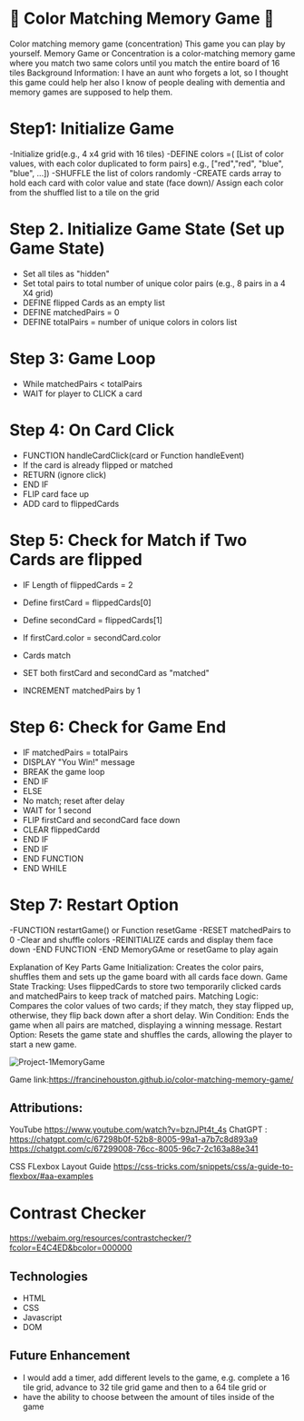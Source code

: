 # 🧩 Color Matching Memory Game 🧩

 Color matching memory game (concentration)
 This game you can play by yourself. 
 Memory Game or Concentration is a color-matching memory game where you match two same colors until you match the entire board of 16 tiles
 Background Information: I have an aunt who forgets a lot, so I thought this game could help her
 also I know of people dealing with dementia and memory games are supposed to help them.
 
 # Step1: Initialize Game
 -Initialize grid(e.g., 4 x4 grid with 16 tiles)
 -DEFINE colors =( [List of color values, with each color duplicated to form pairs] e.g., ["red","red", "blue", "blue", ...])
 -SHUFFLE the list of colors randomly
 -CREATE cards array to hold each card with color value and state (face down)/ Assign each color from the shuffled list to a tile on the grid

# Step 2. Initialize Game State (Set up Game State)
- Set all tiles as "hidden"
- Set total pairs to total number of unique color pairs (e.g., 8 pairs in a 4 X4 grid)
-  DEFINE flipped Cards as an empty list
-  DEFINE matchedPairs = 0
-  DEFINE totalPairs = number of unique colors in colors list

# Step 3: Game Loop
-  While matchedPairs < totalPairs
- WAIT for player to CLICK a card

# Step 4: On Card Click
- FUNCTION handleCardClick(card or Function handleEvent)
- If the card is already flipped or matched
- RETURN (ignore click)
- END IF
- FLIP card face up
- ADD card to flippedCards

# Step 5: Check for Match if Two Cards are flipped
- IF Length of flippedCards = 2
- Define firstCard = flippedCards[0]
- Define secondCard = flippedCards[1]

- If firstCard.color = secondCard.color
- Cards match
-  SET both firstCard and secondCard as "matched"
- INCREMENT matchedPairs by 1

# Step 6: Check for Game End
- IF matchedPairs = totalPairs
- DISPLAY "You Win!" message
 - BREAK the game loop
- END IF
- ELSE
- No match; reset after delay
 - WAIT for 1 second
- FLIP firstCard and secondCard face down
 - CLEAR flippedCardd
 - END IF
- END IF
- END FUNCTION
- END WHILE

 # Step 7: Restart Option
 -FUNCTION restartGame() or Function resetGame
 -RESET matchedPairs to 0
 -Clear and shuffle colors
 -REINITIALIZE cards and display them face down
 -END FUNCTION
 -END MemoryGAme or resetGame to play again

Explanation of Key Parts
Game Initialization: Creates the color pairs, shuffles them and sets up the game board with all cards face down.
Game State Tracking: Uses flippedCards to store two temporarily clicked cards and matchedPairs to keep track of matched pairs.
Matching Logic: Compares the color values of two cards; if they match, they stay flipped up, otherwise, they flip back down after a short delay.
Win Condition: Ends the game when all pairs are matched, displaying a winning message.
Restart Option: Resets the game state and shuffles the cards, allowing the player to start a new game.

![Project-1MemoryGame](https://github.com/user-attachments/assets/5f9a3a17-7e53-4657-949f-f3458a5fe878)


Game link:https://francinehouston.github.io/color-matching-memory-game/

## Attributions: 
YouTube https://www.youtube.com/watch?v=bznJPt4t_4s
ChatGPT :
https://chatgpt.com/c/67298b0f-52b8-8005-99a1-a7b7c8d893a9
https://chatgpt.com/c/67299008-76cc-8005-96c7-2c163a88e341

CSS FLexbox Layout Guide https://css-tricks.com/snippets/css/a-guide-to-flexbox/#aa-examples

# Contrast Checker
https://webaim.org/resources/contrastchecker/?fcolor=E4C4ED&bcolor=000000

## Technologies
- HTML
- CSS
- Javascript
- DOM

## Future Enhancement
- I would add a timer, add different levels to the game, e.g. complete a 16 tile grid, advance to 32 tile grid game and then to a 64 tile grid or
- have the ability to choose between the amount of tiles inside of the game 
